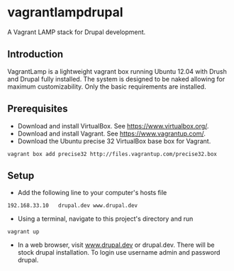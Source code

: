 vagrantlampdrupal
===========

A Vagrant LAMP stack for Drupal development.

Introduction
------------

VagrantLamp is a lightweight vagrant box running Ubuntu 12.04 with Drush and Drupal fully installed. The system is designed to be naked allowing for maximum customizability. Only the basic requirements are installed.

Prerequisites
-------------

* Download and install VirtualBox. See https://www.virtualbox.org/.
* Download and install Vagrant. See https://www.vagrantup.com/.
* Download the Ubuntu precise 32 VirtualBox base box for Vagrant.
```
vagrant box add precise32 http://files.vagrantup.com/precise32.box
```

Setup
-----

* Add the following line to your computer's hosts file
```
192.168.33.10   drupal.dev www.drupal.dev
```
* Using a terminal, navigate to this project's directory and run
```
vagrant up
```
* In a web browser, visit www.drupal.dev or drupal.dev. There will be stock drupal installation. To login use username admin and password drupal.